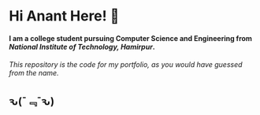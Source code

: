 # Hi Anant Here! 👋

#### I am a college student pursuing Computer Science and Engineering from _National Institute of Technology, Hamirpur_.

###### This repository is the code for my portfolio, as you would have guessed from the name.

## ԅ(¯﹃¯ԅ)
